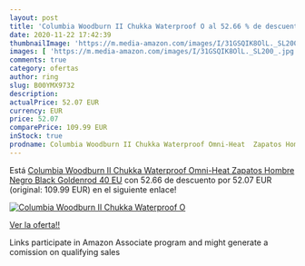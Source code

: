 ```yaml
---
layout: post
title: 'Columbia Woodburn II Chukka Waterproof O al 52.66 % de descuento'
date: 2020-11-22 17:42:39
thumbnailImage: 'https://m.media-amazon.com/images/I/31GSQIK8OlL._SL200_.jpg'
images: [ 'https://m.media-amazon.com/images/I/31GSQIK8OlL._SL200_.jpg' ]
comments: true
category: ofertas
author: ring
slug: B00YMX9732
description:
actualPrice: 52.07 EUR
currency: EUR
price: 52.07
comparePrice: 109.99 EUR
inStock: true
prodname: Columbia Woodburn II Chukka Waterproof Omni-Heat  Zapatos Hombre  Negro  Black  Goldenrod   40 EU
---
```


Está [Columbia Woodburn II Chukka Waterproof Omni-Heat  Zapatos Hombre  Negro  Black  Goldenrod   40 EU](https://www.amazon.es/dp/B00YMX9732/?tag=tolees-21) con 52.66 de descuento por 52.07 EUR (original: 109.99 EUR) en el siguiente enlace!

[![Columbia Woodburn II Chukka Waterproof O](https://m.media-amazon.com/images/I/31GSQIK8OlL._SL200_.jpg)](https://www.amazon.es/dp/B00YMX9732/?tag=tolees-21)

[Ver la oferta!!](https://www.amazon.es/dp/B00YMX9732/?tag=tolees-21)

Links participate in Amazon Associate program and might generate a comission on qualifying sales


